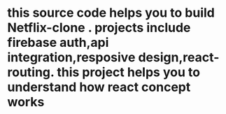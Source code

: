 # this source code helps you to build Netflix-clone . projects include firebase auth,api integration,resposive design,react-routing. this project helps you to understand how react concept works
